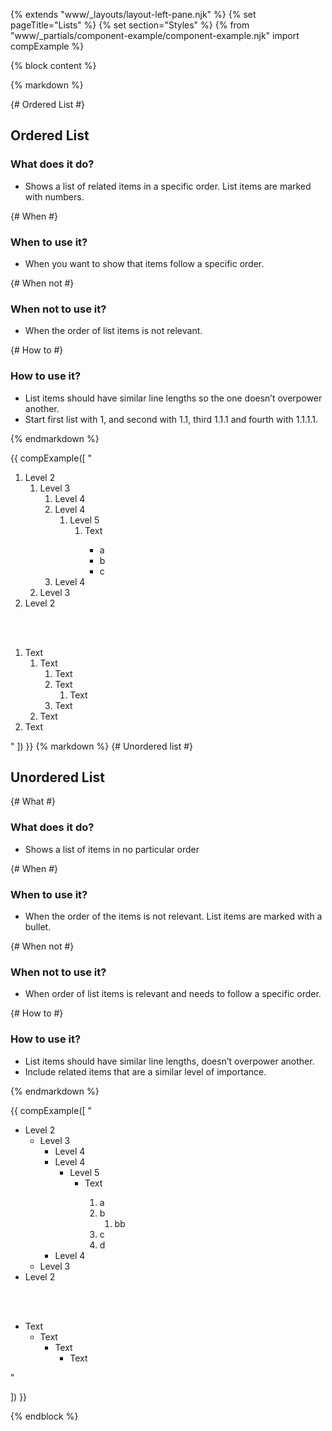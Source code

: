 {% extends "www/_layouts/layout-left-pane.njk" %}
{% set pageTitle="Lists" %}
{% set section="Styles" %}
{% from "www/_partials/component-example/component-example.njk" import compExample %}

{% block content %}

{% markdown %}

{# Ordered List #}

## Ordered List

### What does it do?

- Shows a list of related items in a specific order. List items are marked with numbers.

{# When #}

### When to use it?

- When you want to show that items follow a specific order.

{# When not #}

### When not to use it?

- When the order of list items is not relevant.

{# How to #}

### How to use it?

- List items should have similar line lengths so the one doesn’t overpower another.
- Start first list with 1, and second with 1.1, third 1.1.1 and fourth with 1.1.1.1.

{% endmarkdown %}

{{
  compExample([
    "<ol class='wmnds-ordered-list'>
        <li class='h2'>Level 2
          <ol>
            <li class='h3'>Level 3
              <ol>
                <li class='h4'>Level 4</li>
                <li class='h4'>Level 4
                  <ol>
                    <li class='h5'>Level 5
                      <ol>
                        <li>Text</li>
                        <ul>
                          <li>a</li>
                          <li>b</li>
                          <li>c</li>
                        </ul>
                      </ol>
                  </li>
                  </ol>
                </li>
                <li class='h4'>Level 4</li>
              </ol>
            </li>
            <li class='h3'>Level 3</li>
          </ol>
      </li>
      <li class='h2'>Level 2</li>
    </ol>
    <br/><br/>
    <ol class='wmnds-ordered-list'>
        <li>Text
          <ol>
            <li>Text
              <ol>
                <li>Text</li>
                <li>Text
                  <ol>
                    <li>Text</li>
                  </ol>
                </li>
                <li>Text</li>
              </ol>
            </li>
            <li>Text</li>
          </ol>
      </li>
      <li>Text</li>
    </ol>
    "
  ])
}}
{% markdown %}
{# Unordered list #}

## Unordered List

{# What #}

<h3>What does it do?</h3>

- Shows a list of items in no particular order

{# When #}

<h3>When to use it?</h3>

- When the order of the items is not relevant. List items are marked with a bullet.

{# When not #}

<h3>When not to use it?</h3>

- When order of list items is relevant and needs to follow a specific order.

{# How to #}

<h3>How to use it?</h3>

- List items should have similar line lengths, doesn’t overpower another.
- Include related items that are a similar level of importance.

{% endmarkdown %}

{{
compExample([
"<ul class='wmnds-unordered-list'>

  <li class='h2'>Level 2
    <ul>
      <li class='h3'>Level 3
        <ul>
          <li class='h4'>Level 4</li>
          <li class='h4'>Level 4
            <ul>
              <li class='h5'>Level 5
                <ul>
                  <li>Text</li>
                  <ol class='wmnds-ordered-list'>
                    <li>a</li>
                    <li>b
                      <ol class='wmnds-ordered-list'>
                        <li>bb</li>
                      </ol>
                    </li>
                    <li>c</li>
                    <li>d</li>
                  </ol>
                </ul>
              </li>
            </ul>
          </li>
          <li class='h4'>Level 4</li>
        </ul>
      </li>
      <li class='h3'>Level 3</li>
    </ul>
  </li>
  <li class='h2'>Level 2</li>
</ul>

<br/><br/>

<ul class='wmnds-unordered-list'>
  <li>Text
    <ul>
      <li>Text
        <ul>
          <li>Text
            <ul>
              <li>Text</li>
            </ul>
          </li>
        </ul>
      </li>
    </ul>
  </li>
</ul>"

])
}}

{% endblock %}

